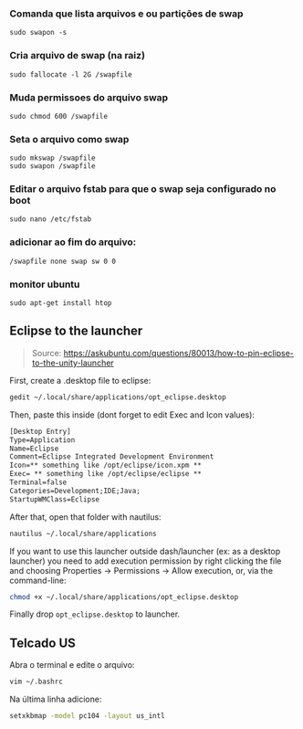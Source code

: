 ### Comanda que lista arquivos e ou partições de swap
```
sudo swapon -s
```
### Cria arquivo de swap (na raiz)
```
sudo fallocate -l 2G /swapfile
```
### Muda permissoes do arquivo swap
```
sudo chmod 600 /swapfile
```
### Seta o arquivo como swap
```
sudo mkswap /swapfile
sudo swapon /swapfile
```
### Editar o arquivo fstab para que o swap seja configurado no boot
```
sudo nano /etc/fstab
```
### adicionar ao fim do arquivo:
```
/swapfile none swap sw 0 0
```
### monitor ubuntu
```
sudo apt-get install htop
```

## Eclipse to the launcher

> Source: https://askubuntu.com/questions/80013/how-to-pin-eclipse-to-the-unity-launcher

First, create a .desktop file to eclipse:
```sh
gedit ~/.local/share/applications/opt_eclipse.desktop
```

Then, paste this inside (dont forget to edit Exec and Icon values):

```txt
[Desktop Entry]
Type=Application
Name=Eclipse
Comment=Eclipse Integrated Development Environment
Icon=** something like /opt/eclipse/icon.xpm **
Exec= ** something like /opt/eclipse/eclipse **
Terminal=false
Categories=Development;IDE;Java;
StartupWMClass=Eclipse
```

After that, open that folder with nautilus:

```sh
nautilus ~/.local/share/applications
```

If you want to use this launcher outside dash/launcher (ex: as a desktop launcher) you need to add execution permission by right clicking the file and choosing Properties -> Permissions -> Allow execution, or, via the command-line:

```sh
chmod +x ~/.local/share/applications/opt_eclipse.desktop
```

Finally drop `opt_eclipse.desktop` to launcher.

## Telcado US

Abra o terminal e edite o arquivo: 

```sh
vim ~/.bashrc 
```

Na última linha adicione: 

```sh
setxkbmap -model pc104 -layout us_intl
```
